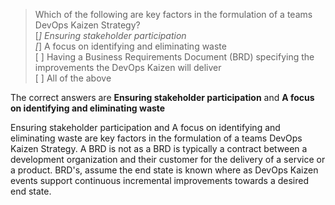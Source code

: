 > Which of the following are key factors in the formulation of a teams DevOps Kaizen Strategy?  
[*] Ensuring stakeholder participation  
[*] A focus on identifying and eliminating waste  
[ ] Having a Business Requirements Document (BRD) specifying the improvements the DevOps Kaizen will deliver  
[ ] All of the above  

The correct answers are **Ensuring stakeholder participation** and **A focus on identifying and eliminating waste**  

Ensuring stakeholder participation and A focus on identifying and eliminating waste are key factors in the formulation of a teams DevOps Kaizen Strategy. A BRD is not as a BRD is typically a contract between a development organization and their customer for the delivery of a service or a product. BRD's, assume the end state is known where as DevOps Kaizen events support continuous incremental improvements towards a desired end state.  
